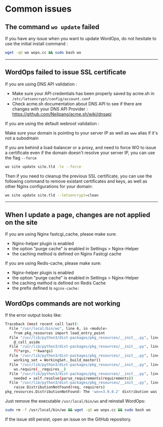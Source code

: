 
# Common issues

## The command `wo update` failed

If you have any issue when you want to update WordOps, do not hesitate to use the initial install command :

```bash
wget -qO wo wops.cc && sudo bash wo
```

---

## WordOps failed to issue SSL certificate

If you are using DNS API validation :

- Make sure your API credentials has been properly saved by acme.sh in `/etc/letsencrypt/config/account.conf`
- Check acme.sh documentation about DNS API to see if there are changes with your DNS API Provider : https://github.com/Neilpang/acme.sh/wiki/dnsapi

If you are using the default webroot validation :

Make sure your domain is pointing to your server IP as well as `www` alias if it's not a subodmain

If you are behind a load-balancer or a proxy, and need to force WO to issue a certificate even if the domain doesn't resolve your server IP, you can use the flag `--force`

```bash
wo site update site.tld -le --force
```

Then if you need to cleanup the previous SSL certificate, you can use the following command to remove existant certificates and keys, as well as other Nginx configurations for your domain:

```bash
wo site update site.tld --letsencrypt=clean
```

---

## When I update a page, changes are not applied on the site

If you are using Nginx fastcgi_cache, please make sure:

- Nginx-helper plugin is enabled
- the option "purge cache" is enabled in Settings > Nginx-Helper
- the caching method is defined on Nginx Fastcgi cache

If you are using Redis-cache, please make sure:

- Nginx-helper plugin is enabled
- the option "purge cache" is enabled in Settings > Nginx-Helper
- the caching method is defined on Redis Cache
- the prefix defined is `nginx-cache:`

## WordOps commands are not working

If the error output looks like:

```bash
Traceback (most recent call last):
  File "/usr/local/bin/wo", line 6, in <module>
    from pkg_resources import load_entry_point
  File "/usr/lib/python3/dist-packages/pkg_resources/__init__.py", line 3088, in <module>
    @_call_aside
  File "/usr/lib/python3/dist-packages/pkg_resources/__init__.py", line 3072, in _call_aside
    f(*args, **kwargs)
  File "/usr/lib/python3/dist-packages/pkg_resources/__init__.py", line 3101, in _initialize_master_working_set
    working_set = WorkingSet._build_master()
  File "/usr/lib/python3/dist-packages/pkg_resources/__init__.py", line 574, in _build_master
    ws.require(__requires__)
  File "/usr/lib/python3/dist-packages/pkg_resources/__init__.py", line 892, in require
    needed = self.resolve(parse_requirements(requirements))
  File "/usr/lib/python3/dist-packages/pkg_resources/__init__.py", line 778, in resolve
    raise DistributionNotFound(req, requirers)
pkg_resources.DistributionNotFound: The 'wo==3.9.8.2' distribution was not found and is required by the application
```

Just remove the executable `/usr/local/bin/wo` and reinstall WordOps:

```bash
sudo rm -f /usr/local/bin/wo && wget -qO wo wops.cc && sudo bash wo
```

If the issue still persist, open an issue on the GitHub repository.
